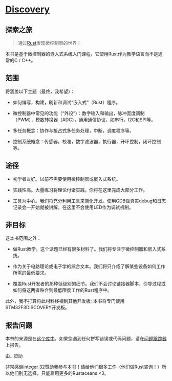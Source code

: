 # [Discovery](https://rust-embedded.github.io/discovery/)

## 探索之旅

>通过[Rust](https://www.rust-lang.org/en-US/)发现微控制器的世界！

本书是基于微控制器的嵌入式系统入门课程，它使用Rust作为教学语言而不是通常的C / C++。

## 范围

将涵盖以下主题（最终，我希望）：

- 如何编写，构建，刷新和调试“嵌入式”（Rust）程序。

- 微控制器中常见的功能（“外设”）：数字输入和输出，脉冲宽度调制（PWM），模数转换器（ADC），通用通信协议，如串行，I2C和SPI等。

- 多任务概念：协作与抢占式多任务处理，中断，调度程序等。

- 控制系统概念：传感器，校准，数字滤波器，执行器，开环控制，闭环控制等。

## 途径

- 初学者友好。以前不需要使用微控制器或嵌入式系统。

- 实践性高。大量练习将理论付诸实践。你将在这里完成大部分工作。

- 工具为中心。我们将充分利用工具来简化开发。使用GDB做真实debug和日志记录会一开始就被讲解。在这里不会使用LED作为调试机制。

## 非目标

这本书范围之外：

- 做Rust教学。这个话题已经有很多材料了。我们将专注于微控制器和嵌入式系统。

- 作为关于电路理论或电子学的综合文本。我们将只介绍了解某些设备如何工作所需的最低要求。

- 覆盖Rust开发者的那种低级别的细节。我们不会讨论链接器脚本，引导过程或如何将这两者粘合到最低限度工作的Rust程序中。

此外，我不打算将此材料移植到其他开发板; 本书将专门使用STM32F3DISCOVERY开发板。

## 报告问题

本书的来源是在[这个库中](https://github.com/rust-embedded/discovery)。如果您遇到任何拼写错误或代码问题，请在[问题跟踪器](https://github.com/rust-embedded/discovery/issues)上报告。

由...赞助

非常感谢[integer 32](https://integer32.com)赞助我参与本书！请给他们很多工作（他们做Rust咨询！）所以他们别无选择，只能雇用更多的Rustaceans <3。
